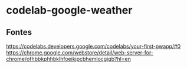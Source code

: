 # codelab-google-weather

## Fontes
https://codelabs.developers.google.com/codelabs/your-first-pwapp/#0
https://chrome.google.com/webstore/detail/web-server-for-chrome/ofhbbkphhbklhfoeikjpcbhemlocgigb?hl=en